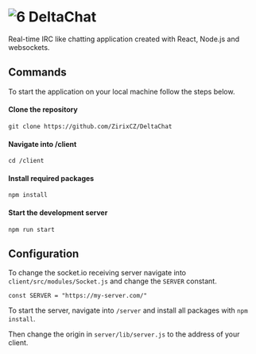 # ![6](https://user-images.githubusercontent.com/49836430/172929195-0b5af3bc-d47a-47c4-9210-665fa1a8c7da.png) DeltaChat

Real-time IRC like chatting application created with React, Node.js and websockets.

## Commands
To start the application on your local machine follow the steps below.

#### Clone the repository
```
git clone https://github.com/ZirixCZ/DeltaChat
```

#### Navigate into /client
```
cd /client
```

#### Install required packages
```
npm install
```

#### Start the development server
```
npm run start
```

## Configuration
To change the socket.io receiving server navigate into `client/src/modules/Socket.js` and change the `SERVER` constant.
```
const SERVER = "https://my-server.com/"
```

To start the server, navigate into `/server` and install all packages with `npm install`. 

Then change the origin in `server/lib/server.js` to the address of your client.
